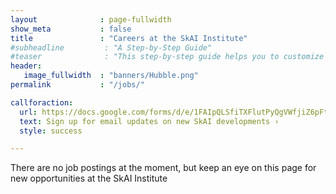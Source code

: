 ```yaml
---
layout              : page-fullwidth
show_meta           : false
title               : "Careers at the SkAI Institute"
#subheadline         : "A Step-by-Step Guide"
#teaser              : "This step-by-step guide helps you to customize Feeling Responsive to your needs."
header:
   image_fullwidth  : "banners/Hubble.png"
permalink           : "/jobs/"

callforaction:
  url: https://docs.google.com/forms/d/e/1FAIpQLSfiTXFlutPyQgVWfjiZ6pFtIs2j1BwtkRNJiTvaT_n0KXBAPQ/viewform?usp=sf_link
  text: Sign up for email updates on new SkAI developments ›
  style: success

---
```

There are no job postings at the moment, but keep an eye on this page for new opportunities at the SkAI Institute

